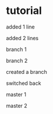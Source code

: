 # tutorial

added 1 line

added 2 lines

branch 1

branch 2


created a branch

switched back

master 1

master 2